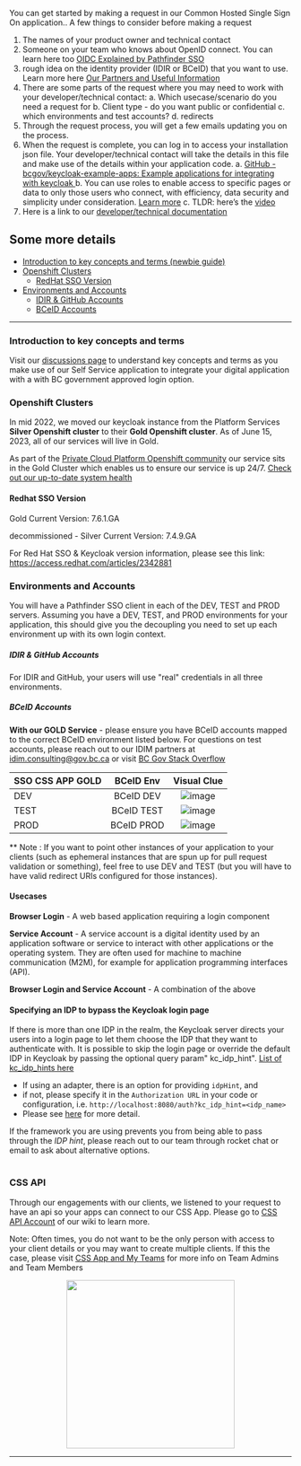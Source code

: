 You can get started by making a request in our Common Hosted Single Sign On application.<embed link>. A few things to consider before making a request

1. The names of your product owner and technical contact
2. Someone on your team who knows about OpenID connect. You can learn here too [OIDC Explained by Pathfinder SSO](https://www.youtube.com/playlist?list=PL9CV_8JBQHirMRjBk62jeYUE_MpE4unU8)
3.  rough idea on the identity provider (IDIR or BCeID) that you want to use. Learn more here [Our Partners and Useful Information](https://github.com/bcgov/sso-keycloak/wiki/Our-Partners-and-Useful-Information#what-are-identity-providers)
4. There are some parts of the request where you may need to work with your developer/technical contact:
 a. Which usecase/scenario do you need a request for 
 b. Client type - do you want public or confidential
 c. which environments and test accounts?
 d. redirects
5. Through the request process, you will get a few emails updating you on the process.
6. When the request is complete, you can log in to access your installation json file. Your developer/technical contact will take the details in this file and make use of the details within your application code.
 a. [GitHub - bcgov/keycloak-example-apps: Example applications for integrating with keycloak ](https://github.com/bcgov/keycloak-example-apps/tree/dev)
 b. You can use roles to enable access to specific pages or data to only those users who connect, with efficiency, data security and simplicity under consideration. [Learn more](https://github.com/bcgov/sso-keycloak/wiki/Creating-a-Role)
 c. TLDR: here’s the [video](https://user-images.githubusercontent.com/56739669/231529538-0e1efa5a-51df-401a-99c2-dbc964e8cac6.mp4)
7. Here is a link to our [developer/technical documentation](https://bcgov.github.io/sso-docs/)


##  Some more details
- [Introduction to key concepts and terms (newbie guide)](#Introduction-to-key-concepts-and-terms)
- [Openshift Clusters](#openshift-clusters)
  - [RedHat SSO Version](#redhat-sso-version)
- [Environments and Accounts](#Environments-and-accounts)
  - [IDIR & GitHub Accounts](https://github.com/bcgov/sso-keycloak/wiki/Using-Your-SSO-Client#idir--github-accounts)
  - [BCeID Accounts](#bceid-accounts)

---
### Introduction to key concepts and terms

Visit our [discussions page](https://github.com/bcgov/sso-keycloak/discussions/136) to understand key concepts and terms as you make use of our Self Service application to integrate your digital application with a with BC government approved login option.

### Openshift Clusters
In mid 2022, we moved our keycloak instance from the Platform Services **Silver Openshift cluster** to their **Gold Openshift cluster**. As of June 15, 2023, all of our services will live in Gold.

As part of the [Private Cloud Platform Openshift community](https://cloud.gov.bc.ca/private-cloud/) our service sits in the Gold Cluster which enables us to ensure our service is up 24/7. [Check out our up-to-date system health](https://uptime.com/s/bcgov-sso-gold)

#### Redhat SSO Version

Gold Current Version:  7.6.1.GA

decommissioned - Silver Current Version: 7.4.9.GA


For Red Hat SSO & Keycloak version information, please see this link: https://access.redhat.com/articles/2342881


### Environments and Accounts

You will have a Pathfinder SSO client in each of the DEV, TEST and PROD servers. Assuming you have a DEV, TEST, and PROD environments for your application, this should give you the decoupling you need to set up each environment up with its own login context.

##### IDIR & GitHub Accounts

For IDIR and GitHub, your users will use "real" credentials in all three environments.

##### BCeID Accounts


**With our GOLD Service** - please ensure you have BCeID accounts mapped to the correct BCeID environment listed below. For questions on test accounts, please reach out to our IDIM partners at idim.consulting@gov.bc.ca or visit [BC Gov Stack Overflow](https://stackoverflow.developer.gov.bc.ca/questions/704)

| SSO CSS APP GOLD        | BCeID Env           | Visual Clue          |
| ------------- |:-------------:| :-----: |
| DEV     | BCeID DEV| ![image](https://user-images.githubusercontent.com/56739669/182436774-ec4f6853-9bb7-4ad7-bc2d-3422e3b8e1f3.png) |
| TEST      | BCeID TEST       |   ![image](https://user-images.githubusercontent.com/56739669/182436317-68624f41-3889-4127-9440-20d7ec09da48.png) |
| PROD | BCeID PROD      |    ![image](https://user-images.githubusercontent.com/56739669/182436489-5e66b419-d3ad-4f33-b38b-92b6db6dd467.png) |



** Note : If you want to point other instances of your application to your clients (such as ephemeral instances that are spun up for pull request validation or something), feel free to use DEV and TEST (but you will have to have valid redirect URIs configured for those instances).


#### Usecases

**Browser Login** - A web based application requiring a login component

**Service Account** - A service account is a digital identity used by an application software or service to interact with other applications or the operating system. They are often used for machine to machine communication (M2M), for example for application programming interfaces (API).

**Browser Login and Service Account** - A combination of the above


#### Specifying an IDP to bypass the Keycloak login page

If there is more than one IDP in the realm, the Keycloak server directs your users into a login page to let them choose the IDP that they want to authenticate with. It is possible to skip the login page or override the default IDP in Keycloak by passing the optional query param" kc_idp_hint". [List of kc_idp_hints here](https://github.com/bcgov/sso-keycloak/wiki/Using-Your-SSO-Client#do-skip-the-keycloak-login-page)

- If using an adapter, there is an option for providing `idpHint`, and
- if not, please specify it in the `Authorization URL` in your code or configuration, i.e. `http://localhost:8080/auth?kc_idp_hint=<idp_name>`
- Please see [here](https://www.keycloak.org/docs/latest/server_admin/index.html#_client_suggested_idp) for more detail.

If the framework you are using prevents you from being able to pass through the _IDP hint_, please reach out to our team through rocket chat or email to ask about alternative options.

#
### CSS API

Through our engagements with our clients, we listened to your request to have an api so your apps can connect to our CSS App. Please go to [CSS API Account](https://github.com/bcgov/sso-keycloak/wiki/CSS-API-Account) of our wiki to learn more.

Note: Often times, you do not want to be the only person with access to your client details or you may want to create multiple clients. If this the case, please visit [CSS App and My Teams](https://github.com/bcgov/sso-keycloak/wiki/CSS-App-My-Teams) for more info on Team Admins and Team Members



<p align="center">
  <img width="300" height="300" src="https://user-images.githubusercontent.com/87393930/133833777-8b99fa68-4893-4d72-b5ed-32c8e8692e7d.png">
</p>

---
